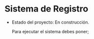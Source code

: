 <h1> Sistema de Registro</h1>

- Estado del proyecto: En construcción.

  Para ejecutar el sistema debes poner;

  
